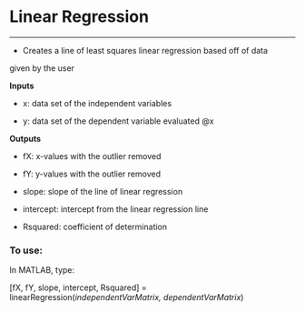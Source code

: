 # Linear Regression
---

 - Creates a line of least squares linear regression based off of data

 given by the user

**Inputs**

 - x: data set of the independent variables

 - y: data set of the dependent variable evaluated @x

**Outputs**

 - fX: x-values with the outlier removed

 - fY: y-values with the outlier removed

 - slope: slope of the line of linear regression

 - intercept: intercept from the linear regression line

 - Rsquared: coefficient of determination

### To use:

In MATLAB, type:

\[fX, fY, slope, intercept, Rsquared\] = linearRegression\(*independentVarMatrix, dependentVarMatrix*\)
